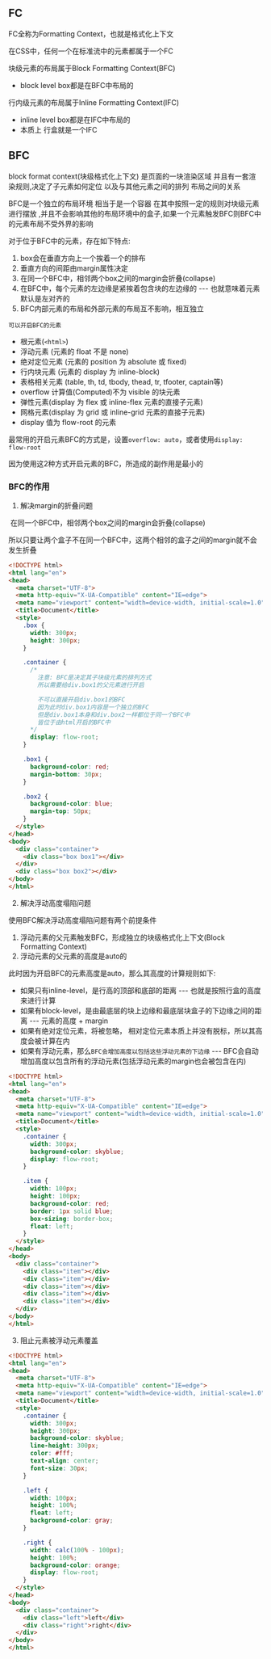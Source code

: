 ## FC

FC全称为Formatting Context，也就是格式化上下文

在CSS中，任何一个在标准流中的元素都属于一个FC



块级元素的布局属于Block Formatting Context(BFC)

+ block level box都是在BFC中布局的



行内级元素的布局属于Inline Formatting Context(IFC)

+ inline level box都是在IFC中布局的
+ 本质上 行盒就是一个IFC



## BFC

block format context(块级格式化上下文) 是页面的一块渲染区域 并且有一套渲染规则,决定了子元素如何定位 以及与其他元素之间的排列 布局之间的关系

BFC是一个独立的布局环境 相当于是一个容器 在其中按照一定的规则对块级元素进行摆放 ,并且不会影响其他的布局环境中的盒子,如果一个元素触发BFC则BFC中的元素布局不受外界的影响



对于位于BFC中的元素，存在如下特点:

1. box会在垂直方向上一个挨着一个的排布
2. 垂直方向的间距由margin属性决定
3. 在同一个BFC中，相邻两个box之间的margin会折叠(collapse)
4. 在BFC中，每个元素的左边缘是紧挨着包含块的左边缘的 --- 也就意味着元素默认是左对齐的
5. BFC内部元素的布局和外部元素的布局互不影响，相互独立



`可以开启BFC的元素`

+ 根元素(`<html>`)
+ 浮动元素 (元素的 float 不是 none)
+ 绝对定位元素 (元素的 position 为 absolute 或 fixed)
+ 行内块元素 (元素的 display 为 inline-block)
+ 表格相关元素 (table, th, td, tbody, thead, tr, tfooter, captain等)
+ overflow 计算值(Computed)不为 visible 的块元素
+ 弹性元素(display 为 flex 或 inline-flex 元素的直接子元素)
+ 网格元素(display 为 grid 或 inline-grid 元素的直接子元素)
+ display 值为 flow-root 的元素

最常用的开启元素BFC的方式是，设置`overflow: auto`，或者使用`display: flow-root`

因为使用这2种方式开启元素的BFC，所造成的副作用是最小的



### BFC的作用

1. 解决margin的折叠问题

​		在同一个BFC中，相邻两个box之间的margin会折叠(collapse)

​		 所以只要让两个盒子不在同一个BFC中，这两个相邻的盒子之间的margin就不会发生折叠

```html
<!DOCTYPE html>
<html lang="en">
<head>
  <meta charset="UTF-8">
  <meta http-equiv="X-UA-Compatible" content="IE=edge">
  <meta name="viewport" content="width=device-width, initial-scale=1.0">
  <title>Document</title>
  <style>
    .box {
      width: 300px;
      height: 300px;
    }

    .container {
      /*
        注意: BFC是决定其子块级元素的排列方式
        所以需要给div.box1的父元素进行开启

        不可以直接开启div.box1的BFC
        因为此时div.box1内容是一个独立的BFC
        但是div.box1本身和div.box2一样都位于同一个BFC中
        皆位于由html开启的BFC中
      */
      display: flow-root;
    }

    .box1 {
      background-color: red;
      margin-bottom: 30px;
    }

    .box2 {
      background-color: blue;
      margin-top: 50px;
    }
  </style>
</head>
<body>
  <div class="container">
    <div class="box box1"></div>
  </div>
  <div class="box box2"></div>
</body>
</html>
```



2. 解决浮动高度塌陷问题

使用BFC解决浮动高度塌陷问题有两个前提条件

1. 浮动元素的父元素触发BFC，形成独立的块级格式化上下文(Block Formatting Context)
2. 浮动元素的父元素的高度是auto的

此时因为开启BFC的元素高度是auto，那么其高度的计算规则如下:

+ 如果只有inline-level，是行高的顶部和底部的距离 --- 也就是按照行盒的高度来进行计算
+ 如果有block-level，是由最底层的块上边缘和最底层块盒子的下边缘之间的距离 --- 元素的高度 + margin
+ 如果有绝对定位元素，将被忽略， 相对定位元素本质上并没有脱标，所以其高度会被计算在内
+ 如果有浮动元素，那么`BFC会增加高度以包括这些浮动元素的下边缘` --- BFC会自动增加高度以包含所有的浮动元素(包括浮动元素的margin也会被包含在内)

```html
<!DOCTYPE html>
<html lang="en">
<head>
  <meta charset="UTF-8">
  <meta http-equiv="X-UA-Compatible" content="IE=edge">
  <meta name="viewport" content="width=device-width, initial-scale=1.0">
  <title>Document</title>
  <style>
    .container {
      width: 300px;
      background-color: skyblue;
      display: flow-root;
    }

    .item {
      width: 100px;
      height: 100px;
      background-color: red;
      border: 1px solid blue;
      box-sizing: border-box;
      float: left;
    }
  </style>
</head>
<body>
  <div class="container">
    <div class="item"></div>
    <div class="item"></div>
    <div class="item"></div>
    <div class="item"></div>
    <div class="item"></div>
  </div>
</body>
</html>
```



3. 阻止元素被浮动元素覆盖

```html
<!DOCTYPE html>
<html lang="en">
<head>
  <meta charset="UTF-8">
  <meta http-equiv="X-UA-Compatible" content="IE=edge">
  <meta name="viewport" content="width=device-width, initial-scale=1.0">
  <title>Document</title>
  <style>
    .container {
      width: 300px;
      height: 300px;
      background-color: skyblue;
      line-height: 300px;
      color: #fff;
      text-align: center;
      font-size: 30px;
    }

    .left {
      width: 100px;
      height: 100%;
      float: left;
      background-color: gray;
    }

    .right {
      width: calc(100% - 100px);
      height: 100%;
      background-color: orange;
      display: flow-root;
    }
  </style>
</head>
<body>
  <div class="container">
    <div class="left">left</div>
    <div class="right">right</div>
  </div>
</body>
</html>
```

